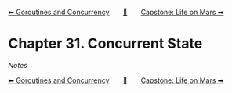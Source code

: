 [⬅ Goroutines and Concurrency][previous-chapter]&nbsp;&nbsp;&nbsp;&nbsp;&nbsp;&nbsp;&nbsp;[🏡][readme]&nbsp;&nbsp;&nbsp;&nbsp;&nbsp;&nbsp;&nbsp;[Capstone: Life on Mars ➡][upcoming-chapter]

# Chapter 31. Concurrent State

_Notes_

[⬅ Goroutines and Concurrency][previous-chapter]&nbsp;&nbsp;&nbsp;&nbsp;&nbsp;&nbsp;&nbsp;[🏡][readme]&nbsp;&nbsp;&nbsp;&nbsp;&nbsp;&nbsp;&nbsp;[Capstone: Life on Mars ➡][upcoming-chapter]

[readme]: README.md
[previous-chapter]: ch30-goroutines-and-concurrency.md
[upcoming-chapter]: ch32-capstone-life-on-mars.md